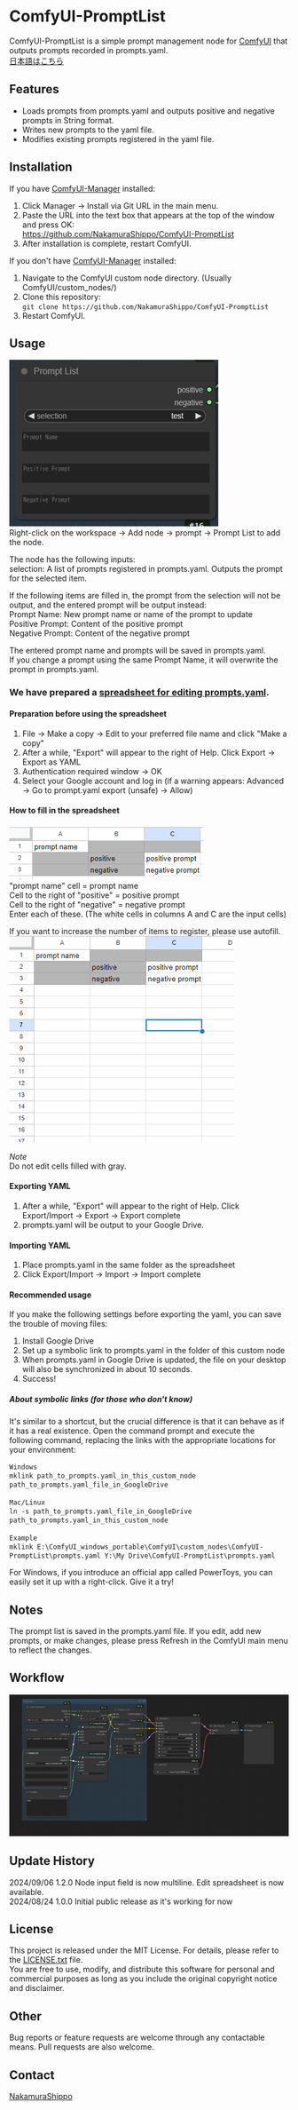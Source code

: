 # ComfyUI-PromptList
ComfyUI-PromptList is a simple prompt management node for [ComfyUI](https://github.com/comfyanonymous/ComfyUI) that outputs prompts recorded in prompts.yaml.  
[日本語はこちら](https://github.com/NakamuraShippo/ComfyUI-PromptList/blob/main/README_jp.md)
## Features

- Loads prompts from prompts.yaml and outputs positive and negative prompts in String format.
- Writes new prompts to the yaml file.
- Modifies existing prompts registered in the yaml file.

## Installation
If you have [ComfyUI-Manager](https://github.com/ltdrdata/ComfyUI-Manager) installed:
1. Click Manager -> Install via Git URL in the main menu.
2. Paste the URL into the text box that appears at the top of the window and press OK:  
   https://github.com/NakamuraShippo/ComfyUI-PromptList
3. After installation is complete, restart ComfyUI.

If you don't have [ComfyUI-Manager](https://github.com/ltdrdata/ComfyUI-Manager) installed:
1. Navigate to the ComfyUI custom node directory. (Usually ComfyUI/custom_nodes/)
2. Clone this repository:  
`git clone https://github.com/NakamuraShippo/ComfyUI-PromptList`
3. Restart ComfyUI.

## Usage
![node](https://github.com/NakamuraShippo/ComfyUI-PromptList/blob/main/images/node1.png)  
Right-click on the workspace -> Add node -> prompt -> Prompt List to add the node.  
  
The node has the following inputs:  
selection: A list of prompts registered in prompts.yaml. Outputs the prompt for the selected item.  
  
If the following items are filled in, the prompt from the selection will not be output, and the entered prompt will be output instead:  
Prompt Name: New prompt name or name of the prompt to update  
Positive Prompt: Content of the positive prompt  
Negative Prompt: Content of the negative prompt  
  
The entered prompt name and prompts will be saved in prompts.yaml.  
If you change a prompt using the same Prompt Name, it will overwrite the prompt in prompts.yaml.

### We have prepared a [spreadsheet for editing prompts.yaml](https://docs.google.com/spreadsheets/d/1TxATrMXC1X1iSBRD4yFQZoOOwwNVz6irTSpnyv2T1ec/edit?usp=sharing).

#### Preparation before using the spreadsheet
1. File -> Make a copy -> Edit to your preferred file name and click "Make a copy"
2. After a while, "Export" will appear to the right of Help. Click Export -> Export as YAML
3. Authentication required window -> OK
4. Select your Google account and log in (if a warning appears: Advanced -> Go to prompt.yaml export (unsafe) -> Allow)

#### How to fill in the spreadsheet
![spreadsheets](https://github.com/NakamuraShippo/ComfyUI-PromptList/blob/main/images/spreadsheets.png)  
"prompt name" cell = prompt name  
Cell to the right of "positive" = positive prompt  
Cell to the right of "negative" = negative prompt  
Enter each of these. (The white cells in columns A and C are the input cells)  
  
If you want to increase the number of items to register, please use autofill.  
![autofill](https://github.com/NakamuraShippo/ComfyUI-PromptList/blob/main/images/autofill.gif)

*Note*  
Do not edit cells filled with gray.  

#### Exporting YAML
1. After a while, "Export" will appear to the right of Help. Click Export/Import -> Export -> Export complete
2. prompts.yaml will be output to your Google Drive.

#### Importing YAML
1. Place prompts.yaml in the same folder as the spreadsheet
2. Click Export/Import -> Import -> Import complete

#### Recommended usage
If you make the following settings before exporting the yaml, you can save the trouble of moving files:
1. Install Google Drive
2. Set up a symbolic link to prompts.yaml in the folder of this custom node
3. When prompts.yaml in Google Drive is updated, the file on your desktop will also be synchronized in about 10 seconds.
4. Success!

##### About symbolic links (for those who don't know)
It's similar to a shortcut, but the crucial difference is that it can behave as if it has a real existence.
Open the command prompt and execute the following command, replacing the links with the appropriate locations for your environment:
~~~
Windows
mklink path_to_prompts.yaml_in_this_custom_node path_to_prompts.yaml_file_in_GoogleDrive

Mac/Linux
ln -s path_to_prompts.yaml_file_in_GoogleDrive path_to_prompts.yaml_in_this_custom_node

Example
mklink E:\ComfyUI_windows_portable\ComfyUI\custom_nodes\ComfyUI-PromptList\prompts.yaml Y:\My Drive\ComfyUI-PromptList\prompts.yaml
~~~
For Windows, if you introduce an official app called PowerToys, you can easily set it up with a right-click.
Give it a try!
  
## Notes

The prompt list is saved in the prompts.yaml file.
If you edit, add new prompts, or make changes, please press Refresh in the ComfyUI main menu to reflect the changes.

## Workflow
![sample](https://github.com/NakamuraShippo/ComfyUI-PromptList/blob/main/images/PromptListWorkflow.png)

## Update History
2024/09/06 1.2.0 Node input field is now multiline. Edit spreadsheet is now available.  
2024/08/24 1.0.0 Initial public release as it's working for now  

## License
This project is released under the MIT License. For details, please refer to the [LICENSE.txt](https://github.com/NakamuraShippo/ComfyUI-PromptList/blob/main/License.txt) file.  
You are free to use, modify, and distribute this software for personal and commercial purposes as long as you include the original copyright notice and disclaimer.

## Other
Bug reports or feature requests are welcome through any contactable means.
Pull requests are also welcome.

## Contact
[NakamuraShippo](https://lit.link/admin/creator)
